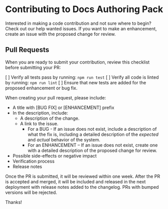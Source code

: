 # Contributing to Docs Authoring Pack 

Interested in making a code contribution and not sure where to begin? Check out our help wanted issues. If you want to make an enhancement, create an issue with the proposed change for review. 

## Pull Requests 

When you are ready to submit your contribution, review this checklist before submitting your PR: 

[ ] Verify all tests pass by running: `npm run test` 
[ ] Verify all code is linted by running: `npm run lint` 
[ ] Ensure that new tests are added for the proposed enhancement or bug fix. 

When creating your pull request, please include: 

- A title with [BUG FIX] or [ENHANCEMENT] prefix 
- In the description, include: 
	- A description of the change. 
	- A link to the issue. 
		- For a BUG - If an issue does not exist, include a description of what the fix is, including a detailed description of the _expected_ and _actual_ behavior of the system. 
		- For an ENHANCEMENT – If an issue does not exist, create one with a detailed description of the proposed change for review. 
- Possible side-effects or negative impact 
- Verification process 
- Release notes  

Once the PR is submitted, it will be reviewed within one week. After the PR is accepted and merged, it will be included and released in the next deployment with release notes added to the changelog. PRs with bumped versions will be rejected. 

Thanks! 
